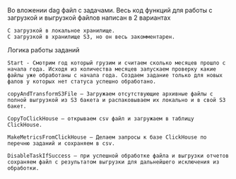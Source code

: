 Во вложении dag файл с задачами.
Весь код функций для работы с загрузкой и выгрузкой файлов написан в 2 вариантах

    С загрузкой в локальное хранилище.
    С загрузкой в хранилище S3, но он весь закомментарен.
Логика работы заданий

    Start - Смотрим год который грузим и считаем сколько месяцев прошло с начала года. Исходя из количества месяцев запускаем проверку какие файлы уже обработаны с начала года. Создаем задание только для новых фалов у которых нет статуса успешно обработано.

    copyAndTransformS3File – Загружаем отсутствующие архивные файлы с полной выгрузкой из S3 бакета и распаковываем их локально и в свой S3 бакет.

    CopyToClickHouse – открываем csv файл и загружаем в таблицу ClickHouse.

    MakeMetricsFromClickHouse – Делаем запросы к базе ClickHouse по перечню заданий и сохраняем в csv.

    DisableTaskIfSuccess – при успешной обработке файла и выгрузки отчетов сохраняем файл с результатом выгрузки для дальнейшего исключения из обработки.
